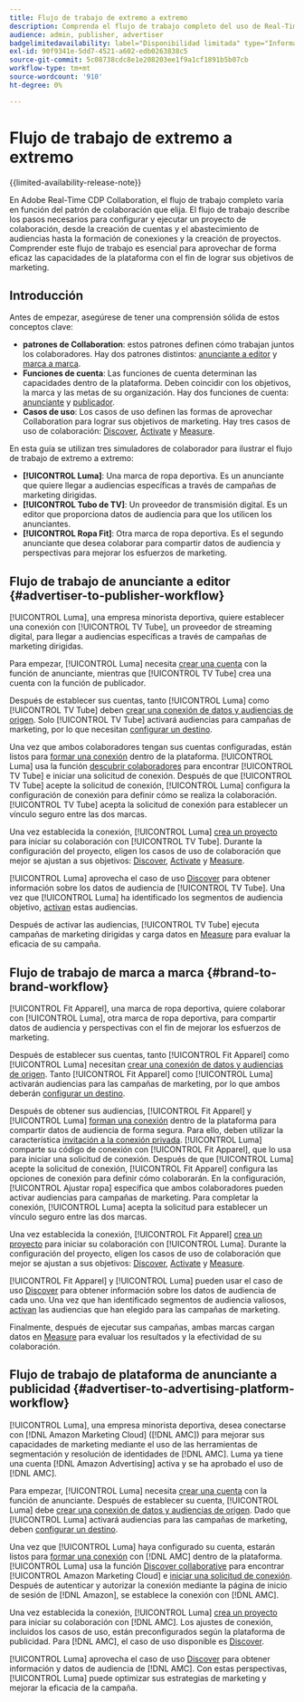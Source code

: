 ```yaml
---
title: Flujo de trabajo de extremo a extremo
description: Comprenda el flujo de trabajo completo del uso de Real-Time CDP Collaboration en función de su patrón de colaboración.
audience: admin, publisher, advertiser
badgelimitedavailability: label="Disponibilidad limitada" type="Informative" url="https://helpx.adobe.com/es/legal/product-descriptions/real-time-customer-data-platform-collaboration.html newtab=true"
exl-id: 90f9341e-5dd7-4521-a602-edb0263838c5
source-git-commit: 5c08738cdc8e1e208203ee1f9a1cf1891b5b07cb
workflow-type: tm+mt
source-wordcount: '910'
ht-degree: 0%

---
```


# Flujo de trabajo de extremo a extremo

{{limited-availability-release-note}}

En Adobe Real-Time CDP Collaboration, el flujo de trabajo completo varía en función del patrón de colaboración que elija. El flujo de trabajo describe los pasos necesarios para configurar y ejecutar un proyecto de colaboración, desde la creación de cuentas y el abastecimiento de audiencias hasta la formación de conexiones y la creación de proyectos. Comprender este flujo de trabajo es esencial para aprovechar de forma eficaz las capacidades de la plataforma con el fin de lograr sus objetivos de marketing.

## Introducción

Antes de empezar, asegúrese de tener una comprensión sólida de estos conceptos clave:

- **patrones de Collaboration**: estos patrones definen cómo trabajan juntos los colaboradores. Hay dos patrones distintos: [anunciante a editor](./collaboration-patterns.md#advertiser-to-publisher) y [marca a marca](./collaboration-patterns.md#brand-to-brand).
- **Funciones de cuenta**: Las funciones de cuenta determinan las capacidades dentro de la plataforma. Deben coincidir con los objetivos, la marca y las metas de su organización. Hay dos funciones de cuenta: [anunciante](./roles.md#advertiser) y [publicador](./roles.md#publisher).
- **Casos de uso**: Los casos de uso definen las formas de aprovechar Collaboration para lograr sus objetivos de marketing. Hay tres casos de uso de colaboración: [Discover](./use-cases.md#discover), [Activate](./use-cases.md#activate) y [Measure](./use-cases.md#measure).

En esta guía se utilizan tres simuladores de colaborador para ilustrar el flujo de trabajo de extremo a extremo:

- **[!UICONTROL Luma]**: Una marca de ropa deportiva. Es un anunciante que quiere llegar a audiencias específicas a través de campañas de marketing dirigidas.
- **[!UICONTROL Tubo de TV]**: Un proveedor de transmisión digital. Es un editor que proporciona datos de audiencia para que los utilicen los anunciantes.
- **[!UICONTROL Ropa Fit]**: Otra marca de ropa deportiva. Es el segundo anunciante que desea colaborar para compartir datos de audiencia y perspectivas para mejorar los esfuerzos de marketing.

## Flujo de trabajo de anunciante a editor {#advertiser-to-publisher-workflow}

[!UICONTROL Luma], una empresa minorista deportiva, quiere establecer una conexión con [!UICONTROL TV Tube], un proveedor de streaming digital, para llegar a audiencias específicas a través de campañas de marketing dirigidas.

Para empezar, [!UICONTROL Luma] necesita [crear una cuenta](../setup/onboard-account.md) con la función de anunciante, mientras que [!UICONTROL TV Tube] crea una cuenta con la función de publicador.

Después de establecer sus cuentas, tanto [!UICONTROL Luma] como [!UICONTROL TV Tube] deben [crear una conexión de datos y audiencias de origen](../setup/onboard-audiences.md). Solo [!UICONTROL TV Tube] activará audiencias para campañas de marketing, por lo que necesitan [configurar un destino](../setup/manage-destinations.md).

Una vez que ambos colaboradores tengan sus cuentas configuradas, están listos para [formar una conexión](../connect/establishing-connections.md) dentro de la plataforma. [!UICONTROL Luma] usa la función [descubrir colaboradores](../connect/discover-collaborators.md) para encontrar [!UICONTROL TV Tube] e iniciar una solicitud de conexión. Después de que [!UICONTROL TV Tube] acepte la solicitud de conexión, [!UICONTROL Luma] configura la configuración de conexión para definir cómo se realiza la colaboración. [!UICONTROL TV Tube] acepta la solicitud de conexión para establecer un vínculo seguro entre las dos marcas.

Una vez establecida la conexión, [!UICONTROL Luma] [crea un proyecto](../collaborate/manage-projects.md) para iniciar su colaboración con [!UICONTROL TV Tube]. Durante la configuración del proyecto, eligen los casos de uso de colaboración que mejor se ajustan a sus objetivos: [Discover](../collaborate/discover.md), [Activate](../collaborate/activate.md) y [Measure](../collaborate/measure.md).

[!UICONTROL Luma] aprovecha el caso de uso [Discover](../collaborate/discover.md) para obtener información sobre los datos de audiencia de [!UICONTROL TV Tube]. Una vez que [!UICONTROL Luma] ha identificado los segmentos de audiencia objetivo, [activan](../collaborate/activate.md) estas audiencias.

Después de activar las audiencias, [!UICONTROL TV Tube] ejecuta campañas de marketing dirigidas y carga datos en [Measure](../collaborate/measure.md) para evaluar la eficacia de su campaña.

## Flujo de trabajo de marca a marca {#brand-to-brand-workflow}

[!UICONTROL Fit Apparel], una marca de ropa deportiva, quiere colaborar con [!UICONTROL Luma], otra marca de ropa deportiva, para compartir datos de audiencia y perspectivas con el fin de mejorar los esfuerzos de marketing.

Después de establecer sus cuentas, tanto [!UICONTROL Fit Apparel] como [!UICONTROL Luma] necesitan [crear una conexión de datos y audiencias de origen](../setup/onboard-audiences.md). Tanto [!UICONTROL Fit Apparel] como [!UICONTROL Luma] activarán audiencias para las campañas de marketing, por lo que ambos deberán [configurar un destino](../setup/manage-destinations.md).

Después de obtener sus audiencias, [!UICONTROL Fit Apparel] y [!UICONTROL Luma] [forman una conexión](../connect/establishing-connections.md) dentro de la plataforma para compartir datos de audiencia de forma segura. Para ello, deben utilizar la característica [invitación a la conexión privada](../connect/establishing-connections.md#private-connection-invite). [!UICONTROL Luma] comparte su código de conexión con [!UICONTROL Fit Apparel], que lo usa para iniciar una solicitud de conexión. Después de que [!UICONTROL Luma] acepte la solicitud de conexión, [!UICONTROL Fit Apparel] configura las opciones de conexión para definir cómo colaborarán. En la configuración, [!UICONTROL Ajustar ropa] especifica que ambos colaboradores pueden activar audiencias para campañas de marketing. Para completar la conexión, [!UICONTROL Luma] acepta la solicitud para establecer un vínculo seguro entre las dos marcas.

Una vez establecida la conexión, [!UICONTROL Fit Apparel] [crea un proyecto](../collaborate/manage-projects.md) para iniciar su colaboración con [!UICONTROL Luma]. Durante la configuración del proyecto, eligen los casos de uso de colaboración que mejor se ajustan a sus objetivos: [Discover](../collaborate/discover.md), [Activate](../collaborate/activate.md) y [Measure](../collaborate/measure.md).

[!UICONTROL Fit Apparel] y [!UICONTROL Luma] pueden usar el caso de uso [Discover](../collaborate/discover.md) para obtener información sobre los datos de audiencia de cada uno. Una vez que han identificado segmentos de audiencia valiosos, [activan](../collaborate/activate.md) las audiencias que han elegido para las campañas de marketing.

Finalmente, después de ejecutar sus campañas, ambas marcas cargan datos en [Measure](../collaborate/measure.md) para evaluar los resultados y la efectividad de su colaboración.

## Flujo de trabajo de plataforma de anunciante a publicidad {#advertiser-to-advertising-platform-workflow}

[!UICONTROL Luma], una empresa minorista deportiva, desea conectarse con [!DNL Amazon Marketing Cloud] ([!DNL AMC]) para mejorar sus capacidades de marketing mediante el uso de las herramientas de segmentación y resolución de identidades de [!DNL AMC]. Luma ya tiene una cuenta [!DNL Amazon Advertising] activa y se ha aprobado el uso de [!DNL AMC].

Para empezar, [!UICONTROL Luma] necesita [crear una cuenta](../setup/onboard-account.md) con la función de anunciante. Después de establecer su cuenta, [!UICONTROL Luma] debe [crear una conexión de datos y audiencias de origen](../setup/onboard-audiences.md). Dado que [!UICONTROL Luma] activará audiencias para las campañas de marketing, deben [configurar un destino](../setup/manage-destinations.md).

Una vez que [!UICONTROL Luma] haya configurado su cuenta, estarán listos para [formar una conexión](../connect/establishing-connections.md) con [!DNL AMC] dentro de la plataforma. [!UICONTROL Luma] usa la función [Discover collaborative](../connect/discover-collaborators.md) para encontrar [!UICONTROL Amazon Marketing Cloud] e [iniciar una solicitud de conexión](../connect/advertising-platforms/amc.md). Después de autenticar y autorizar la conexión mediante la página de inicio de sesión de [!DNL Amazon], se establece la conexión con [!DNL AMC].

Una vez establecida la conexión, [!UICONTROL Luma] [crea un proyecto](../collaborate/manage-projects.md) para iniciar su colaboración con [!DNL AMC]. Los ajustes de conexión, incluidos los casos de uso, están preconfigurados según la plataforma de publicidad. Para [!DNL AMC], el caso de uso disponible es [Discover](../collaborate/advertising-platforms/amc.md#discover).

[!UICONTROL Luma] aprovecha el caso de uso [Discover](../collaborate/advertising-platforms/amc.md#discover) para obtener información y datos de audiencia de [!DNL AMC]. Con estas perspectivas, [!UICONTROL Luma] puede optimizar sus estrategias de marketing y mejorar la eficacia de la campaña.
